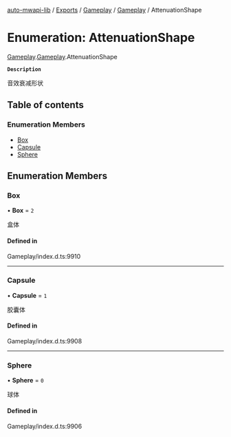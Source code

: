 [auto-mwapi-lib](../README.md) / [Exports](../modules.md) / [Gameplay](../modules/Gameplay.md) / [Gameplay](../modules/Gameplay.Gameplay.md) / AttenuationShape

# Enumeration: AttenuationShape

[Gameplay](../modules/Gameplay.md).[Gameplay](../modules/Gameplay.Gameplay.md).AttenuationShape

**`Description`**

音效衰减形状

## Table of contents

### Enumeration Members

- [Box](Gameplay.Gameplay.AttenuationShape.md#box)
- [Capsule](Gameplay.Gameplay.AttenuationShape.md#capsule)
- [Sphere](Gameplay.Gameplay.AttenuationShape.md#sphere)

## Enumeration Members

### Box

• **Box** = `2`

盒体

#### Defined in

Gameplay/index.d.ts:9910

---

### Capsule

• **Capsule** = `1`

胶囊体

#### Defined in

Gameplay/index.d.ts:9908

---

### Sphere

• **Sphere** = `0`

球体

#### Defined in

Gameplay/index.d.ts:9906
